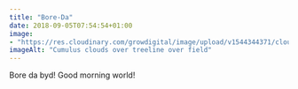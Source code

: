 ```yaml
---
title: "Bore-Da"
date: 2018-09-05T07:54:54+01:00
image: 
- "https://res.cloudinary.com/growdigital/image/upload/v1544344371/clouds-42676830020.jpg"
imageAlt: "Cumulus clouds over treeline over field"
---
```


Bore da byd! Good morning world!
